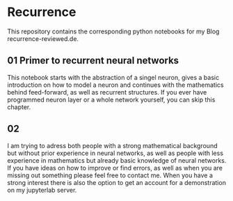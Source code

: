 # Recurrence
This repository contains the corresponding python notebooks for my Blog recurrence-reviewed.de.

## 01 Primer to recurrent neural networks
This notebook starts with the abstraction of a singel neuron, gives a basic introduction on how to model a neuron and continues with the mathematics behind feed-forward, as well as recurrent structures. If you ever have programmed neuron layer or a whole network yourself, you can skip this chapter.

## 02 

I am trying to adress both people with a strong mathematical background but without prior experience in neural networks, as well as people with less experience in mathematics but already basic knowledge of neural networks.  
If you have ideas on how to improve or find errors, as well as when you are missing out something please feel free to contact me.
When you have a strong interest there is also the option to get an account for a demonstration on my jupyterlab server.
